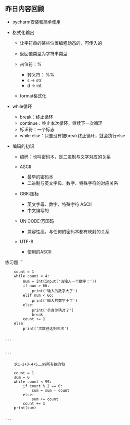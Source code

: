 ## 昨日内容回顾

+ pycharm安装和简单使用

+ 格式化输出
    + 让字符串的某些位置编程动态的，可传入的
    + 返回值类型为字符串类型
    
    + 占位符：%
        - 转义符： %%
        - s -> str
        - d -> int
        
    + format格式化

+ while循环
    
    - break：终止循环
    - continue：终止本次循环，继续下一次循环
    - 标识符：一个标志
    - while else：只要没有被break终止循环，就会执行else
    
+ 编码的初识
    - 编码：也叫密码本，是二进制与文字对应的关系
    + ASCII
        - 最早的密码本
        - 二进制与英文字母、数字、特殊字符的对应关系
    
    + GBK:国标
        - 英文字母、数字、特殊字符 ASCII
        - 中文编写的
     
    + UNICODE:万国码
        - 兼容性高，与任何的密码本都有映射的关系 
     
    + UTF-8
        - 使用的ASCII
        
练习题
    ```
    
        count = 1
        while count < 4:
            num = int(input('请输入一个数字：'))
            if num > 66:
                print('输入的数字大了')
            elif num < 66:
                print('输入的数字小了')
            else:
                print('恭喜你猜对了')
                break
            count += 1
        else:
            print('次数已达到三次')


    ```
    
    
    ```
        
        求1-2+3-4+5……99所有数的和
        
        count = 1
        sum = 0
        while count < 99:
            if count % 2 == 0:
                sum = sum - count
            else:
                sum += count
            count += 1
        print(sum)
         
        
    ```